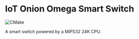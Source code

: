 # IoT Onion Omega Smart Switch

![CMake](https://github.com/ldalonzo/iot-onion-remote-switch/workflows/CMake/badge.svg)

A smart switch powered by a MIPS32 24K CPU.
